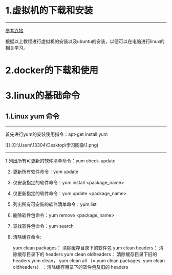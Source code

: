 # 1.虚拟机的下载和安装
---
[参考连接](https://blog.csdn.net/qq_42417071/article/details/136327674)

根据以上教程进行虚拟机的安装以及ubuntu的安装，以便可以在电脑进行linux的相关学习。

# 2.docker的下载和使用

# 3.linux的基础命令

## 1.Linux yum 命令

---

首先进行yum的安装使用指令：apt-get install yum

![]
(C:\Users\13304\Desktop\学习图像\1.png)

---
   1.列出所有可更新的软件清单命令：yum check-update

   2. 更新所有软件命令：yum update

   3. 仅安装指定的软件命令：yum install <package_name>

   4. 仅更新指定的软件命令：yum update <package_name>

   5. 列出所有可安裝的软件清单命令：yum list

   6. 删除软件包命令：yum remove <package_name>

   7. 查找软件包命令：yum search <keyword>

   8. 清除缓存命令:

        yum clean packages： 清除缓存目录下的软件包
        yum clean headers： 清除缓存目录下的 headers
        yum clean oldheaders： 清除缓存目录下旧的 headers
        yum clean， yum clean all （= yum clean packages; yum clean oldheaders） ：清除缓存目录下的软件包及旧的 headers